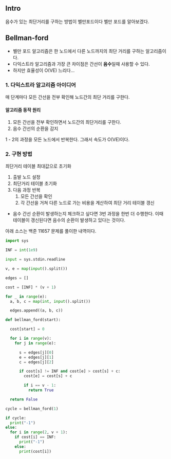 ## Intro

음수가 있는 최단거리를 구하는 방법이 벨만포드이다 벨만 포드를 알아보겠다.


## Bellman-ford

- 벨만 포드 알고리즘은 한 노드에서 다른 노드까지의 최단 거리를 구하는 알고리즘이다.
- 다익스트라 알고리즘과 가장 큰 차이점은 간선이 **음수**일때 사용할 수 있다.
- 하지만 효율성이 O(VE) 느리다...
 


### 1. 다익스트라 알고리즘 아이디어

매 단계마다 모든 간선을 전부 확인해 노드간의 최단 거리를 구한다.

#### 알고리즘 동작 원리

1. 모든 간선을 전부 확인하면서 노드간의 최단거리를 구한다.
2. 음수 간선의 순환을 감지

1 - 2의 과정을 모든 노드에서 반복한다. 그래서 속도가 O(VE)이다.

### 2. 구현 방법

최단거리 테이블 최대값으로 초기화

1. 출발 노드 설정
2. 최단거리 테이블 초기화
3. 다음 과정 반복
   1. 모든 간선을 확인
   2. 각 간선을 거쳐 다른 노드로 가는 비용을 계산하여 최단 거리 테이블 갱신

- 음수 간선 순환이 발생하는지 체크하고 싶다면 3번 과정을 한번 더 수행한다. 이때 테이블이 갱신된다면 음수의 순환이 발생하고 있다는 것이다.

아래 소스는 백준 11657 문제를 풀이한 내역이다.

```python
import sys

INF = int(1e9)

input = sys.stdin.readline

v, e = map(input().split())

edges = []

cost = [INF] * (v + 1)

for _ in range(e):
  a, b, c = map(int, input().split())

  edges.append((a, b, c))

def bellman_ford(start):

  cost[start] = 0

  for i in range(v):
    for j in range(e):

      s = edges[j][0]
      e = edges[j][1]
      c = edges[j][2]

      if cost[s] != INF and cost[e] > cost[s] + c:
        cost[e] = cost[s] + c

        if i == v - 1:
          return True

  return False

cycle = bellman_ford(1)

if cycle:
  print("-1")
else:
  for i in range(2, v + 1):
    if cost[i] == INF:
      print("-1")
    else:
      print(cost[i])
```